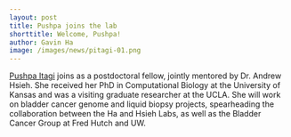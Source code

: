 ```yaml
---
layout: post
title: Pushpa joins the lab
shorttitle: Welcome, Pushpa!
author: Gavin Ha
image: /images/news/pitagi-01.png
---
```


[Pushpa Itagi](/people/Pushpa-Itagi/) joins as a postdoctoral fellow, jointly mentored by Dr. Andrew Hsieh. She received her PhD in Computational Biology at the University of Kansas and was a visiting graduate researcher at the UCLA. She will work on bladder cancer genome and liquid biopsy projects, spearheading the collaboration between the Ha and Hsieh Labs, as well as the Bladder Cancer Group at Fred Hutch and UW. 
